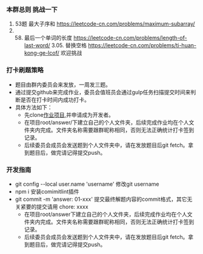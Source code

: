 ### 本群总则 挑战一下
1. 53题  最大子序和 https://leetcode-cn.com/problems/maximum-subarray/
2.  58. 最后一个单词的长度 https://leetcode-cn.com/problems/length-of-last-word/
3.05. 替换空格 https://leetcode-cn.com/problems/ti-huan-kong-ge-lcof/
欢迎挑战

### 打卡刷题策略
* 题目由群内委员会来发放，一周发三题。
* 通过提交github来完成作业，委员会值班员会通过gulp任务扫描提交时间来判断是否在打卡时间内成功打卡。  
* 具体方法如下： 
    * 先clone[作业项目](git@github.com:kaeryehaowan/code-war.git),并申请成为开发者。
    * 在项目root/answer/下建立自己的个人文件夹，后续完成作业均在个人文件夹内完成。文件夹名称需要跟群昵称相同，否则无法正确统计打卡签到记录。
    * 后续委员会成员会发送题到个人文件夹中，请在发放题目后git fetch。拿到题目后，做完请记得提交push。

### 开发指南
* git config --local user.name 'username' 修改git username
* npm i  安装comimitlint插件
* git commit -m 'answer: 01-xxx'  提交最终解题内容的commit格式，其它无关紧要的提交请用 chore: xxxx
    * 在项目root/answer下建立自己的个人文件夹，后续完成作业均在个人文件夹内完成。文件夹名称需要跟群昵称相同，否则无法正确统计打卡签到记录。
    * 后续委员会成员会发送题到个人文件夹中，请在发放题目后git fetch。拿到题目后，做完请记得提交push。
